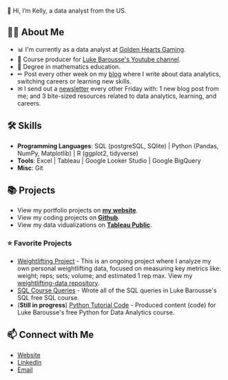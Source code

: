 👋 Hi, I’m Kelly, a data analyst from the US. 

## 🙋‍♀️ About Me

- 📊 I'm currently as a data analyst at [Golden Hearts Gaming](https://www.goldenheartsgames.com/home).
- 🎥 Course producer for [Luke Barousse's Youtube channel](https://www.youtube.com/c/lukebarousse). 
- 📐 Degree in mathematics education.
- ✏ Post every other week on my [blog](https://www.kellyjadams.com/blog) where I write about data analytics, switching careers or learning new skills. 
- ✉ I send out a [newsletter](https://newsletter.kellyjadams.com/) every other Friday with: 1 new blog post from me; and 3 bite-sized resources related to data analytics, learning, and careers. 

## 🛠 Skills
- **Programming Languages**: SQL (postgreSQL, SQlite) | Python (Pandas, NumPy, Matplotlib) | R (ggplot2, tidyverse)
- **Tools**: Excel | Tableau | Google Looker Studio | Google BigQuery 
- **Misc**: Git

## 📚 Projects

- View my portfolio projects on [**my website**](https://www.kellyjadams.com/portfolio). 
- View my coding projects on [**Github**](https://github.com/kellyjadams?tab=repositories).
- View my data vidualizations on [**Tableau Public**](https://public.tableau.com/app/profile/kellyjadams).

### ⭐ Favorite Projects

- [Weightlifting Project](https://public.tableau.com/app/profile/kellyjadams/viz/WeightliftingProject/Final) - This is an ongoing project where I analyze my own personal weightlifting data, focused on measuring key metrics like: weight; reps; sets; volume; and estimated 1 rep max. View my [weightlifting-data repository](https://github.com/kellyjadams/weightlifting-data).
- [SQL Course Queries](https://github.com/kellyjadams/SQL_Project_Data_Job_Analysis) - Wrote all of the SQL queries in Luke Barousse's SQL free SQL course. 
- (**Still in progress**) [Python Tutorial Code](https://github.com/lukebarousse/Python_Tutorial_Data_Analysis) - Produced content (code) for Luke Barousse's free Python for Data Analytics course. 

## 📫 Connect with Me

- [Website](https://www.kellyjadams.com/)
- [LinkedIn](https://www.linkedin.com/in/kellyjianadams/)
- [Email](mailto:kelly@kellyjadams.com)
